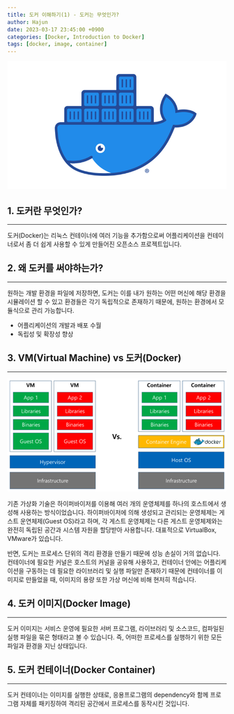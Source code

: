 ```yaml
---
title: 도커 이해하기(1) - 도커는 무엇인가?
author: Hajun
date: 2023-03-17 23:45:00 +0900
categories: [Docker, Introduction to Docker]
tags: [docker, image, container]
---
```


![datatype](../../../image/docker.png)

## 1. 도커란 무엇인가?
- - -
도커(Docker)는 리눅스 컨테이너에 여러 기능을 추가함으로써 어플리케이션을 컨테이너로서 좀 더 쉽게 사용할 수 있게 만들어진 오픈소스 프로젝트입니다.

## 2. 왜 도커를 써야하는가?
- - - 
원하는 개발 환경을 파일에 저장하면, 도커는 이를 내가 원하는 어떤 머신에 해당 환경을 시뮬레이션 할 수 있고 환경들은 각기 독립적으로 존재하기 때문에, 원하는 환경에서 모듈식으로 관리 가능합니다.
  * 어플리케이션의 개발과 배포 수월
  * 독립성 및 확장성 향상 

## 3. VM(Virtual Machine) vs 도커(Docker)
- - -
![datatype](../../../image/docker_VM.png)

기존 가상화 기술은 하이퍼바이저를 이용해 여러 개의 운영체제를 하나의 호스트에서 생성해 사용하는 방식이었습니다. 하이퍼바이저에 의해 생성되고 관리되는 운영체제는 게스트 운연체제(Guest OS)라고 하며, 각 게스트 운영체제는 다른 게스트 운영체제와는 완전히 독립된 공간과 시스템 자원을 할당받아 사용합니다. 대표적으로 VirtualBox, VMware가 있습니다. 

반면, 도커는 프로세스 단위의 격리 환경을 만들기 때문에 성능 손실이 거의 없습니다. 컨테이너에 필요한 커널은 호스트의 커널을 공유해 사용하고, 컨테이너 안에는 어플리케이션을 구동하는 데 필요한 라이브러리 및 실행 파일만 존재하기 때문에 컨테이너를 이미지로 만들었을 때, 이미지의 용량 또한 가상 머신에 비해 현저히 적습니다. 


## 4. 도커 이미지(Docker Image)
- - -
도커 이미지는 서비스 운영에 필요한 서버 프로그램, 라이브러리 및 소스코드, 컴파일된 실행 파일을 묶은 형태라고 볼 수 있습니다. 즉, 어떠한 프로세스를 실행하기 위한 모든 파일과 환경을 지닌 상태입니다.

## 5. 도커 컨테이너(Docker Container)
- - - 
도커 컨테이너는 이미지를 실행한 상태로, 응용프로그램의 dependency와 함께 프로그램 자체를 패키징하여 격리된 공간에서 프로세스를 동작시킨 것입니다.


